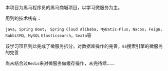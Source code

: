 本项目为黑马程序员的黑马商城项目，以学习微服务为主。

用到的技术栈有：

`java`，`Spring Boot`，
`Spring Cloud Alibaba`，`MyBatis-Plus`，`Nacos`，`Feign`，`RabbitMQ`，`MySQL`
`Elasticsearch`，`Seata`等

该学习项目到此完成了微服务拆分，对数据库操作的完善，`ES`搜索引擎的微服务的完善

尚未结合过`Redis`来对微服务做缓存操作，未完待续……